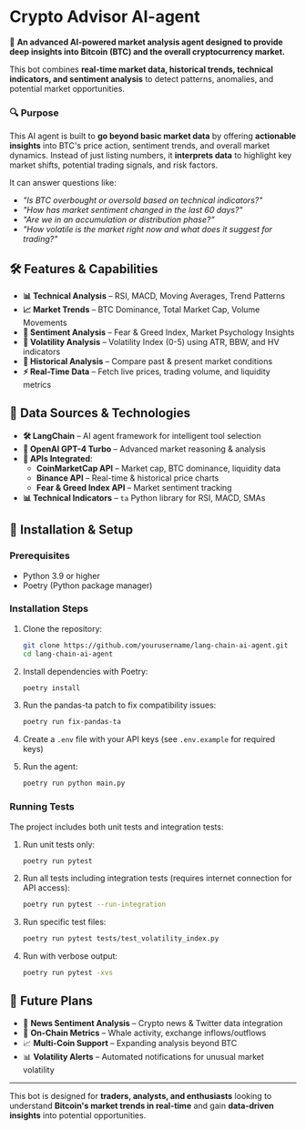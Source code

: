 # Crypto Advisor AI-agent

🚀 **An advanced AI-powered market analysis agent designed to provide deep insights into Bitcoin (BTC) and the overall cryptocurrency market.** 

This bot combines **real-time market data, historical trends, technical indicators, and sentiment analysis** to detect patterns, anomalies, and potential market opportunities.

### 🔍 Purpose

This AI agent is built to **go beyond basic market data** by offering **actionable insights** into BTC's price action, sentiment trends, and overall market dynamics. Instead of just listing numbers, it **interprets data** to highlight key market shifts, potential trading signals, and risk factors.

It can answer questions like:
- *"Is BTC overbought or oversold based on technical indicators?"*
- *"How has market sentiment changed in the last 60 days?"*
- *"Are we in an accumulation or distribution phase?"*
- *"How volatile is the market right now and what does it suggest for trading?"*

## 🛠️ Features & Capabilities
- **📊 Technical Analysis** – RSI, MACD, Moving Averages, Trend Patterns
- **📈 Market Trends** – BTC Dominance, Total Market Cap, Volume Movements
- **📰 Sentiment Analysis** – Fear & Greed Index, Market Psychology Insights
- **🔆 Volatility Analysis** – Volatility Index (0-5) using ATR, BBW, and HV indicators
- **📅 Historical Analysis** – Compare past & present market conditions
- **⚡ Real-Time Data** – Fetch live prices, trading volume, and liquidity metrics

## 🔗 Data Sources & Technologies
- **🛠 LangChain** – AI agent framework for intelligent tool selection
- **🤖 OpenAI GPT-4 Turbo** – Advanced market reasoning & analysis
- **📡 APIs Integrated**:
  - **CoinMarketCap API** – Market cap, BTC dominance, liquidity data
  - **Binance API** – Real-time & historical price charts
  - **Fear & Greed Index API** – Market sentiment tracking
- **📊 Technical Indicators** – `ta` Python library for RSI, MACD, SMAs

## 🚀 Installation & Setup

### Prerequisites
- Python 3.9 or higher
- Poetry (Python package manager)

### Installation Steps
1. Clone the repository:
   ```bash
   git clone https://github.com/yourusername/lang-chain-ai-agent.git
   cd lang-chain-ai-agent
   ```

2. Install dependencies with Poetry:
   ```bash
   poetry install
   ```

3. Run the pandas-ta patch to fix compatibility issues:
   ```bash
   poetry run fix-pandas-ta
   ```

4. Create a `.env` file with your API keys (see `.env.example` for required keys)

5. Run the agent:
   ```bash
   poetry run python main.py
   ```

### Running Tests

The project includes both unit tests and integration tests:

1. Run unit tests only:
   ```bash
   poetry run pytest
   ```

2. Run all tests including integration tests (requires internet connection for API access):
   ```bash
   poetry run pytest --run-integration
   ```

3. Run specific test files:
   ```bash
   poetry run pytest tests/test_volatility_index.py
   ```

4. Run with verbose output:
   ```bash
   poetry run pytest -xvs
   ```

## 🚀 Future Plans
- 📰 **News Sentiment Analysis** – Crypto news & Twitter data integration
- 🏦 **On-Chain Metrics** – Whale activity, exchange inflows/outflows
- 📈 **Multi-Coin Support** – Expanding analysis beyond BTC
- 📊 **Volatility Alerts** – Automated notifications for unusual market volatility

---

This bot is designed for **traders, analysts, and enthusiasts** looking to understand **Bitcoin's market trends in real-time** and gain **data-driven insights** into potential opportunities.